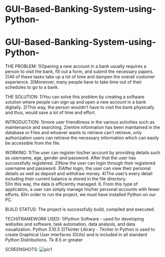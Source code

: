 # GUI-Based-Banking-System-using-Python-
# GUI-Based-Banking-System-using-Python-

THE PROBLEM:
1)Opening a new account in a bank usually requires a person to visit the bank, fill out a form, and submit the necessary papers. 
2)All of these tasks take up a lot of time and dampen the overall customer experience. 
3)Moreover, many people have to take time out of their schedules to go to a bank.

THE SOLUTION:
1)You can solve this problem by creating a software solution where people can sign up and open a new account in a bank digitally.
2)This way, the person wouldn’t have to visit the bank physically and thus, would save a lot of time and effort. 

INTRODUCTION:
1)more user friendliness in the various activities such as maintenance and searching.
2)entire information has been maintained in the database or Files and whoever wants to retrieve can’t retrieve, only authorization users can retrieve the necessary 
information which can easily be accessible from the file.

WORKING:
1)The user can register his/her account by providing details such as username, age, gender and password. After that the user has successfully registered. 
2)Now the user can login through their registered username and password. 
3)After login, the user can view their personal details as well as deposit and withdraw money. 
4)The user’s every detail including their current balance is stored in the file directory.  
5)In this way, the data is efficiently managed. 6. From this type of application, a user can simply manage his/her personal accounts with fewer efforts. 
6)In order to run the project, we must have installed Python on our PC.

BUILD STATUS:
The project is successfully build, compiled and executed.

TECH/FRAMEWORK USED:
1)Python Software - used for developing websites and software, task automation, data analysis, and data visualization.
Python 3.10.5 
2)Tkinter Library - Tkinter in Python is used to create Graphical User interfaces (GUIs) and is included in all standard Python Distributions.
Tk 8.5 or greater 

SCREENSHOTS:
![pic1](https://user-images.githubusercontent.com/89654500/172667339-408296cd-df7f-4787-a6ea-24adba949458.jpg)
